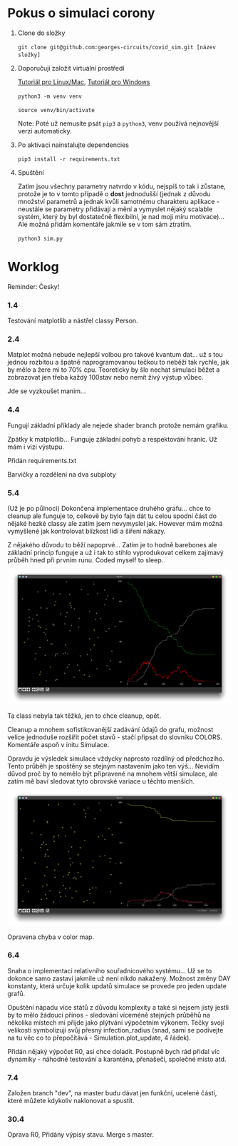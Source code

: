 # Pokus o simulaci corony
1. Clone do složky
    
    ```git clone git@github.com:georges-circuits/covid_sim.git [název složky]```

2. Doporučuji založit virtuální prostředí
    
    [Tutoriál pro Linux/Mac](https://www.youtube.com/watch?v=Kg1Yvry_Ydk), [Tutoriál pro Windows](https://www.youtube.com/watch?v=APOPm01BVrk)

    ```python3 -m venv venv```

    ```source venv/bin/activate```

    Note: Poté už nemusíte psát ```pip3``` a ```python3```, venv používá nejnovější verzi automaticky.

3. Po aktivaci nainstalujte dependencies
    
    ```pip3 install -r requirements.txt ```

4. Spuštění
    
    Zatím jsou všechny parametry natvrdo v kódu, nejspíš to tak i zůstane, protože je to v tomto případě o **dost** jednodušší (jednak z důvodu množství parametrů a jednak kvůli samotnému charakteru aplikace - neustále se parametry přidávají a mění a vymyslet nějaký scalable systém, který by byl dostatečně flexibilní, je nad moji míru motivace)... Ale možná přidám komentáře jakmile se v tom sám ztratím.

    ```python3 sim.py```

# Worklog
Reminder: Česky!

### 1.4
Testování matplotlib a nástřel classy Person.

### 2.4
Matplot možná nebude nejlepší volbou pro takové kvantum dat... už s tou jednou rozbitou a špatně naprogramovanou tečkou to neběží tak rychle, jak by mělo a žere mi to 70% cpu. Teoreticky by šlo nechat simulaci běžet a zobrazovat jen třeba každý 100stav nebo nemít živý výstup vůbec.

Jde se vyzkoušet manim...

### 4.4
Fungují základní příklady ale nejede shader branch protože nemám grafiku.

Zpátky k matplotlib...
Funguje základní pohyb a respektování hranic.
Už mám i vizi výstupu.

Přidán requirements.txt

Barvičky a rozdělení na dva subploty

### 5.4
(Už je po půlnoci)
Dokončena implementace druhého grafu... chce to cleanup ale funguje to, celkově by bylo fajn dát tu celou spodní část do nějaké hezké classy ale zatím jsem nevymyslel jak. However mám možná vymyšlené jak kontrolovat blízkost lidí a šíření nákazy.

Z nějakého důvodu to běží napoprvé... Zatím je to hodně barebones ale základní princip funguje a už i tak to stihlo vyprodukovat celkem zajímavý průběh hned při prvním runu. Coded myself to sleep.

![first run](samples/first_run.png)

Ta class nebyla tak těžká, jen to chce cleanup, opět.

Cleanup a mnohem sofistikovanější zadávání údajů do grafu, možnost velice jednoduše rozšířit počet stavů - stačí připsat do slovníku COLORS. Komentáře aspoň v initu Simulace.

Opravdu je výsledek simulace vždycky naprosto rozdílný od předchozího. Tento průběh je spoštěný se stejným nastavením jako ten výš... Nevidím důvod proč by to nemělo být připravené na mnohem větší simulace, ale zatím mě baví sledovat tyto obrovské variace u těchto menších.

![nth run](samples/same_settings_as_first.png)

Opravena chyba v color map.

### 6.4
Snaha o implementaci relativního souřadnicového systému... Už se to dokonce samo zastaví jakmile už není nikdo nakažený. Možnost změny DAY konstanty, která určuje kolik updatů simulace se provede pro jeden update grafů.

Opuštění nápadu více států z důvodu komplexity a také si nejsem jistý jestli by to mělo žádoucí přínos - sledování víceméně stejných průběhů na několika místech mi přijde jako plýtvání výpočetním výkonem. Tečky svojí velikostí symbolizují svůj přesný infection_radius (snad, sami se podívejte na tu věc co to přepočítává - Simulation.plot_update, 4 řádek).

Přidán nějaký výpočet R0, asi chce doladit. Postupně bych rád přidal víc dynamiky - náhodné testování a karanténa, přenašeči, společné místo atd.

### 7.4
Založen branch "dev", na master budu dávat jen funkční, ucelené části, které můžete kdykoliv naklonovat a spustit.

### 30.4
Oprava R0, Přidány výpisy stavu. Merge s master.
